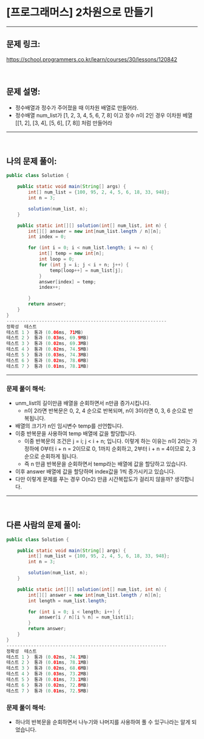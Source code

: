 # [프로그래머스] 2차원으로 만들기

---

## 문제 링크:

https://school.programmers.co.kr/learn/courses/30/lessons/120842

<br>

## 문제 설명:

- 정수배열과 정수가 주어졌을 때 이차원 배열로 만들어라.
- 정수배열 num_list가 [1, 2, 3, 4, 5, 6, 7, 8] 이고 정수 n이 2인 경우 이차원 베열 [[1, 2], [3, 4], [5, 6], [7, 8]] 처럼 만들어라

---

<br>

## 나의 문제 풀이:

```java
public class Solution {

    public static void main(String[] args) {
        int[] num_list = {100, 95, 2, 4, 5, 6, 18, 33, 948};
        int n = 3;

        solution(num_list, n);
    }

    public static int[][] solution(int[] num_list, int n) {
        int[][] answer = new int[num_list.length / n][n];
        int index = 0;

        for (int i = 0; i < num_list.length; i += n) {
            int[] temp = new int[n];
            int loop = 0;
            for (int j = i; j < i + n; j++) {
                temp[loop++] = num_list[j];
            }
            answer[index] = temp;
            index++;

        }
        return answer;
    }
}
-----------------------------------------------------------
정확성  테스트
테스트 1 〉	통과 (0.06ms, 71MB)
테스트 2 〉	통과 (0.03ms, 69.9MB)
테스트 3 〉	통과 (0.02ms, 69.3MB)
테스트 4 〉	통과 (0.02ms, 74.5MB)
테스트 5 〉	통과 (0.03ms, 74.3MB)
테스트 6 〉	통과 (0.02ms, 78.6MB)
테스트 7 〉	통과 (0.01ms, 78.1MB)
```
---

### **문제 풀이 해석:**

- unm_list의 길이만큼 배열을 순회하면서 n만큼 증가시킵니다.
  - n이 2라면 반복문은 0, 2, 4 순으로 반복되며, n이 3이라면 0, 3, 6 순으로 반복됩니다.
- 배열의 크기가 n인 임시변수 temp를 선언합니다.
- 이중 반복문을 사용하여 temp 배열에 값을 할당합니다.
  - 이중 반복문의 조건은 j = i; j < i + n; 입니다. 이렇게 하는 이유는 n이 2라는 가정하에 0부터 i + n = 2이므로 0, 1까지 순회하고, 2부터 i + n = 4이므로 2, 3 순으로 순회하게 됩니다.
  - 즉 n 만큼 반복문을 순회하면서 temp라는 배열에 값을 할당하고 있습니다.
- 이후 answer 배열에 값을 할당하며 index값을 1씩 증가시키고 있습니다.
- 다만 이렇게 문제를 푸는 경우 O(n2) 만큼 시간복잡도가 걸리지 않을까? 생각합니다.

---

<br>

## 다른 사람의 문제 풀이:

```java
public class Solution {

    public static void main(String[] args) {
        int[] num_list = {100, 95, 2, 4, 5, 6, 18, 33, 948};
        int n = 3;

        solution(num_list, n);
    }

    public static int[][] solution(int[] num_list, int n) {
        int[][] answer = new int[num_list.length / n][n];
        int length = num_list.length;

        for (int i = 0; i < length; i++) {
            answer[i / n][i % n] = num_list[i];
        }
        return answer;
    }
}
-----------------------------------------------------------
정확성  테스트
테스트 1 〉	통과 (0.02ms, 74.1MB)
테스트 2 〉	통과 (0.01ms, 78.1MB)
테스트 3 〉	통과 (0.02ms, 68.6MB)
테스트 4 〉	통과 (0.03ms, 73.2MB)
테스트 5 〉	통과 (0.01ms, 73.1MB)
테스트 6 〉	통과 (0.02ms, 72.8MB)
테스트 7 〉	통과 (0.01ms, 72.5MB)
```

### **문제 풀이 해석:**
- 하나의 반복문을 순회하면서 나누기와 나머지를 사용하여 풀 수 있구나라는 알게 되었습니다.
